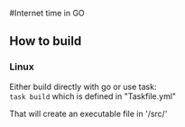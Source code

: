 #Internet time in GO

## How to build

### Linux
Either build directly with go or use task:  
`task build` which is defined in "Taskfile.yml"

That will create an executable file in '<base>/src/'
